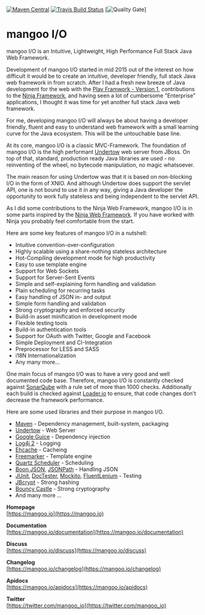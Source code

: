 [![Maven Central](https://maven-badges.herokuapp.com/maven-central/io.mangoo/mangooio/badge.svg?style=flat)](http://search.maven.org/#search|ga|1|io.mangoo)
[![Travis Build Status](https://travis-ci.org/svenkubiak/mangooio.svg?branch=master)](http://travis-ci.org/svenkubiak/mangooio)
[![Quality Gate](https://sonar.svenkubiak.de/api/badges/gate?key=io.mangoo%3Amangooio)]


mangoo I/O
================

mangoo I/O is an Intuitive, Lightweight, High Performance Full Stack Java Web Framework.

Development of mangoo I/O started in mid 2015 out of the interest on
how difficult it would be to create an intuitive, developer friendly,
full stack Java web framework in from scratch. After I had a fresh new breeze of
Java development for the web with the [Play
Framwork - Version 1](https://www.playframework.com), contributions to the
[Ninja Framework](http://www.ninjaframework.org), and having seen a lot of
cumbersome "Enterprise" applications, I thought it was time for yet
another full stack Java web framework.

For me, developing mangoo I/O will always be about having a developer friendly,
fluent and easy to understand web framework with a small learning curve for the Java ecosystem.
This will be the untouchable base line.

At its core, mangoo I/O is a classic MVC-Framework. The foundation of mangoo I/O is the high
performant [Undertow](http://undertow.io) web server from JBoss. On top of that, standard, production ready Java libraries are used - no reinventing of the wheel, no bytecode manipulation, no magic whatsoever.

The main reason for using Undertow was that it is based on non-blocking I/O in the form of XNIO. And although Undertow does support the servlet API, one is not bound to use it in any way, giving a Java developer the opportunity to work fully stateless and being independent to the servlet API.

As I did some contributions to the Ninja Web Framework, mangoo I/O is in some parts inspired by the [Ninja
Web Framework](http://www.ninjaframework.org). If you have worked with Ninja you probably feel comfortable from the start.

Here are some key features of mangoo I/O in a nutshell:

* Intuitive convention-over-configuration
* Highly scalable using a share-nothing stateless architecture
* Hot-Compiling development mode for high productivity
* Easy to use template engine
* Support for Web Sockets
* Support for Server-Sent Events
* Simple and self-explaining form handling and validation
* Plain scheduling for recurring tasks  
* Easy handling of JSON in- and output
* Simple form handling and validation
* Strong cryptography and enforced security
* Build-in asset minification in development mode
* Flexible testing tools
* Build-in authentication tools
* Support for OAuth with Twitter, Google and Facebook
* Simple Deployment and CI-Integration
* Preprocessor for LESS and SASS
* i18N Internationalization
* Any many more...

One main focus of mangoo I/O was to have a very good and well documented code
base. Therefore, mangoo I/O is constantly checked against
[SonarQube](http://www.sonarqube.org) with a rule set of more than 1000
checks. Additionally each build is checked against [Loader.io](https://loader.io/) to ensure, that
code changes don't decrease the framework performance.

Here are some used libraries and their purpose in mangoo I/O.

* [Maven](https://maven.apache.org/) - Dependency management, built-system, packaging
* [Undertow](http://undertow.io/) - Web Server
* [Google Guice](https://github.com/google/guice) - Dependency injection
* [Log4j 2](https://logging.apache.org/log4j/2.x/) - Logging
* [Ehcache](http://www.ehcache.org/) - Cacheing
* [Freemarker](http://freemarker.org/) - Template engine
* [Quartz Scheduler](https://quartz-scheduler.org/) - Scheduling
* [Boon JSON](https://github.com/boonproject/boon), [JSONPath](http://goessner.net/articles/JsonPath/) - Handling JSON
* [JUnit](http://junit.org/), [DocTester](http://www.doctester.org/), [Mockito](http://mockito.org/), [FluentLenium](https://github.com/FluentLenium/FluentLenium) - Testing
* [JBcrypt](http://www.mindrot.org/projects/jBCrypt/) - Strong hashing
* [Bouncy Castle](https://www.bouncycastle.org/) - Strong cryptography
* And many more ...

**Homepage**   
[https://mangoo.io](https://mangoo.io)

**Documentation**   
[https://mangoo.io/documentation](https://mangoo.io/documentation)  

**Discuss**   
[https://mangoo.io/discuss](https://mangoo.io/discuss)  

**Changelog**   
[https://mangoo.io/changelog](https://mangoo.io/changelog)  

**Apidocs**   
[https://mangoo.io/apidocs](https://mangoo.io/apidocs)

**Twitter**  
[https://twitter.com/mangoo_io](https://twitter.com/mangoo_io)